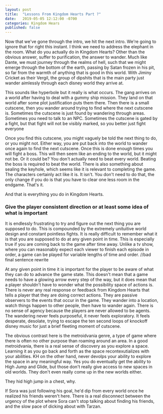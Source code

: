 ```yaml
---
layout: post
title:  "Lessons From Kingdom Hearts Part ?"
date:   2019-05-05 12:12:00 -0700
categories: Kingdom Hears
published: false
---
```


Now that we've gone through the intro, we hit the next intro. We're going to ignore that for right this instant. I think we need to address the elephant in the room. What do you actually do in Kingdom Hearts? Other than the obvious answer, suffer to purification, the answer to wander. Much like Dante, we must journey through the realms of hell, such that we might emerge through the bottom of the earth, passing by Satan frozen in his pit, so far from the warmth of anything that is good in this world. With Jiminy Cricket as their Vergil, the group of dipshits that is the main party just wander aimlessly through each disney world they arrive at.

This sounds like hyperbole but it really is what occurs. The gang arrives on a world after having to deal with a gummy ship mission. They land on that world after some plot justification puts them there. Then there is a small cutscene, then you wander around trying to find where the next cutscene is. Sometimes the cutscene is just found by wandering through areas. Sometimes you need to talk to an NPC. Sometimes the cutscene is gated by a fight, but that fight will not be visibly marked, so you better just fight everyone

Once you find this cutscene, you might vaguely be told the next thing to do, or you might not. Either way, you are put back into the world to wander once again to find the next cutscene. Once this is done enough times you will fight a boss. This will then seem like an ending to the world, but it might not be. Or it could be? You don't actually need to beat every world. Beating the boss is required to beat the world. There is also something about sealing the keyhole, which seems like it is relevant to completing the game. The characters certainly act like it is. It isn't. You don't need to do that, the only change if you do is that you have to clear one less room in the endgame. That's it.

And that is everything you do in Kingdom Hearts.


### Give the player consistent direction or at least some idea of what is important

It is endlessly frustrating to try and figure out the next thing you are supposed to do. This is compounded by the extremely unituitive world design and constant pointless fights. It is really difficult to remember what it is that you are supposed to do at any given point in time. This is especially true if you are coming back to the game after time away. Unlike a tv show, where you can reasonably expect each viewer to finish each episode in order, a game can be played for variable lengths of time and order.
//bad final sentence rewrite

At any given point in time it is important for the player to be aware of what they can do to advance the game state.
 This doesn't mean that a game needs to have a glowing arrow every step of the way, but it does mean that a player shouldn't have to wonder what the possibility space of actions is. There is never any real response or feedback from Kingdom Hearts that tells a player that they are doing correct actions. They are passive observers to the events that occur in the game. They wander into a location, watch things happen to other people, then have to wander again. There is no sense of agency because the players are never allowed to be agents. The wandering never feels purposeful, it never feels exploratory. It feels desperate, desolate, trying to escape the ten second loops of knockoff disney music for just a brief fleeting moment of cutscene.


 The obvious contrast here is the metroidvania genre, a type of game where there is often no other purpose than roaming around an area. In a good metroidvania, there is a real sense of discovery as you explore a space. Learning it as you go back and forth as the space recontexutializes with your abilities. 
 KH on the other hand, never devolps your ability to explore the space in any meaningful way. Yes you do eventually get the ability to High Jump and Glide, but those don't really give access to new spaces in old worlds. They don't even really come up in the new worlds either.

 They hid high jump in a chest, why. 







If Sora was just following his goal, he'd dip from every world once he realized his friends weren't here. There is a real disconnect between the urgency of the plot where Sora can't stop talking about finding his friends, and the slow pace of dicking about with Tarzan. 






